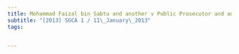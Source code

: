 ```yaml
---
title: Mohammad Faizal bin Sabtu and another v Public Prosecutor and another matter 
subtitle: "[2013] SGCA 1 / 11\_January\_2013"
tags:


---
```


